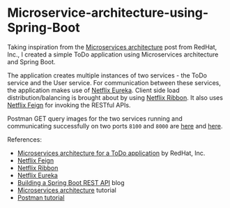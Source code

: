 # Microservice-architecture-using-Spring-Boot

Taking inspiration from the [Microservices architecture](https://developers.redhat.com/blog/2016/09/15/writing-microservices-an-example-through-a-simple-to-do-application/) post from RedHat, Inc., I created a simple ToDo application using Microservices architecture and Spring Boot.  

The application creates multiple instances of two services - the ToDo service and the User service.  For communication between these services, the application makes use of [Netflix Eureka](https://github.com/Netflix/eureka/wiki/Eureka-at-a-glance).  Client side load distribution/balancing is brought about by using [Netflix Ribbon](https://github.com/Netflix/ribbon/wiki).  It also uses [Netflix Feign](https://cloud.spring.io/spring-cloud-netflix/multi/multi_spring-cloud-feign.html) for invoking the RESTful APIs.

Postman GET query images for the two services running and communicating successfully on two ports `8100` and `8000` are [here](https://github.com/absnaik810/Microservice-architecture-using-Spring-Boot/blob/master/Postman%20ToDo%20Service%20Port%208100.png) and [here](https://github.com/absnaik810/Microservice-architecture-using-Spring-Boot/blob/master/Postman%20Users%20Service%20Port%208000.png).

References:
* [Microservices architecture for a ToDo application](https://developers.redhat.com/blog/2016/09/15/writing-microservices-an-example-through-a-simple-to-do-application/) by RedHat, Inc.
* [Netflix Feign](https://cloud.spring.io/spring-cloud-netflix/multi/multi_spring-cloud-feign.html)
* [Netflix Ribbon](https://github.com/Netflix/ribbon/wiki)
* [Netflix Eureka](https://github.com/Netflix/eureka/wiki/Eureka-at-a-glance)
* [Building a Spring Boot REST API](https://medium.com/@salisuwy/building-a-spring-boot-rest-api-a-php-developers-view-part-i-6add2e794646) blog
* [Microservices architecture](http://www.springboottutorial.com/creating-microservices-with-spring-boot-part-1-getting-started) tutorial
* [Postman tutorial](https://www.getpostman.com/docs/v6/)
